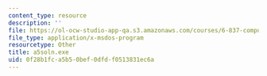 ```yaml
---
content_type: resource
description: ''
file: https://ol-ocw-studio-app-qa.s3.amazonaws.com/courses/6-837-computer-graphics-fall-2012/0f28b1fca5b50bef0dfdf0513831ec6a_a5soln.exe
file_type: application/x-msdos-program
resourcetype: Other
title: a5soln.exe
uid: 0f28b1fc-a5b5-0bef-0dfd-f0513831ec6a
---
```

